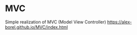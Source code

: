 # MVC
Simple realization of MVC (Model View Controller)
https://alex-borel.github.io/MVC/index.html
